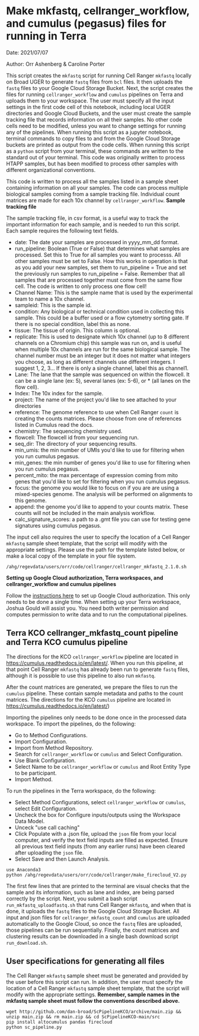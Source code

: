 # Make mkfastq, cellranger_workflow, and cumulus (pegasus) files for running in Terra

Date: 2021/07/07

Author: Orr Ashenberg & Caroline Porter

This script creates the `mkfastq` script for running Cell Ranger `mkfastq` locally on Broad UGER to generate `fastq` files from `bcl` files. It then uploads the `fastq` files to your Google Cloud Storage Bucket. Next, the script creates the files for running `cellranger_workflow` and `cumulus` pipelines on Terra and uploads them to your workspace. The user must specify all the input settings in the first code cell of this notebook, including local UGER directories and Google Cloud Buckets, and the user must create the sample tracking file that records information on all their samples. No other code cells need to be modified, unless you want to change settings for running any of the pipelines. When running this script as a jupyter notebook, terminal commands to copy files to and from the Google Cloud Storage buckets are printed as output from the code cells. When running this script as a `python` script from your terminal, these commands are written to the standard out of your terminal. This code was originally written to process HTAPP samples, but has been modified to process other samples with different organizational conventions.

This code is written to process all the samples listed in a sample sheet containing information on all your samples. The code can process multiple biological samples coming from a sample tracking file. Individual count matrices are made for each 10x channel by `cellranger_workflow`.
**Sample tracking file**

The sample tracking file, in csv format, is a useful way to track the important information for each sample, and is needed to run this script. Each sample requires the following text fields.
- date: The date your samples are processed in yyyy_mm_dd format.
- run_pipeline: Boolean (True or False) that determines what samples are processed. Set this to True for all samples you want to processs. All other samples must be set to False. How this works in operation is that as you add your new samples, set them to run_pipeline = True and set the previously run samples to run_pipeline = False. Remember that all samples that are processed together must come from the same flow cell. The code is written to only process one flow cell!
- Channel Name: This is the sample name that is used by the experimental team to name a 10x channel.
- sampleid: This is the sample id.
- condition: Any biological or technical condition used in collecting this sample. This could be a buffer used or a flow cytometry sorting gate. If there is no special condition, label this as none.
- tissue: The tissue of origin. This column is optional.
- replicate: This is used to designate which 10x channel (up to 8 different channels on a Chromium chip) this sample was run on, and is useful when multiple 10x channels are run for the same biological sample. The channel number must be an integer but it does not matter what integers you choose, as long as different channels use different integers. I suggest 1, 2, 3... If there is only a single channel, label this as channel1.
- Lane: The lane that the sample was sequenced on within the flowcell. It can be a single lane (ex: 5), several lanes (ex: 5-6), or * (all lanes on the flow cell).
- Index: The 10x index for the sample.
- project: The name of the project you'd like to see attached to your directories
- reference: The genome reference to use when Cell Ranger `count` is creating the counts matrices. Please choose from one of references listed in Cumulus read the docs.
- chemistry: The sequencing chemistry used.
- flowcell: The flowcell id from your sequencing run.
- seq_dir: The directory of your sequencing results.
- min_umis: the min number of UMIs you'd like to use for filtering when you run cumulus pegasus.
- min_genes: the min number of genes you'd like to use for filtering when you run cumulus pegasus.
- percent_mito: the max percentage of expression coming from mito genes that you'd like to set for filtering when you run cumulus pegasus.
- focus: the genome you would like to focus on if you are are using a mixed-species genome. The analysis will be performed on alignments to this genome.
- append: the genome you'd like to append to your counts matrix. These counts will not be included in the main analysis workflow.
- calc_signature_scores: a path to a .gmt file you can use for testing gene signatures using cumulus pegasus.

The input cell also requires the user to specify the location of a Cell Ranger `mkfastq` sample sheet template, that the script will modify with the appropriate settings. Please use the path for the template listed below, or make a local copy of the template in your file system.
```
/ahg/regevdata/users/orr/code/cellranger/cellranger_mkfastq_2.1.0.sh
```

**Setting up Google Cloud authorization, Terra workspaces, and cellranger_workflow and cumulus pipelines**

Follow the [instructions here](https://cumulus.readthedocs.io/en/latest/) to set up Google Cloud authorization. This only needs to be done a single time. When setting up your Terra workspace, Joshua Gould will assist you. You need both writer permission and computes permission to write data and to run the computational pipelines.

## Terra KCO cellranger_mkfastq_count pipeline and Terra KCO cumulus pipeline
The directions for the KCO `cellranger_workflow` pipeline are located in https://cumulus.readthedocs.io/en/latest/. When you run this pipeline, at that point Cell Ranger `mkfastq` has already been run to generate `fastq` files, although it is possible to use this pipeline to also run `mkfastq`.

After the count matrices are generated, we prepare the files to run the `cumulus` pipeline. These contain sample metadata and paths to the count matrices. The directions for the KCO `cumulus` pipeline are located in https://cumulus.readthedocs.io/en/latest/)

Importing the pipelines only needs to be done once in the processed data workspace. To import the pipelines, do the following:
- Go to Method Configurations.
- Import Configuration.
- Import from Method Repository.
- Search for `cellranger_workflow` or `cumulus` and Select Configuration.
- Use Blank Configuration.
- Select Name to be `cellranger_workflow` or `cumulus` and Root Entity Type to be participant.
- Import Method.

To run the pipelines in the Terra workspace, do the following:
- Select Method Configurations, select `cellranger_workflow` or `cumulus`, select Edit Configuration.
- Uncheck the box for Configure inputs/outputs using the Workspace Data Model.
- Unceck "use call caching"
- Click Populate with a .json file, upload the `json` file from your local computer, and verify the text field inputs are filled as expected. Ensure all previous text field inputs (from any earlier runs) have been cleared after uploading the `json` file.
- Select Save and then Launch Analysis.
```
use Anaconda3
python /ahg/regevdata/users/orr/code/cellranger/make_firecloud_V2.py
```
The first few lines that are printed to the terminal are visual checks that the sample and its information, such as lane and index, are being parsed correctly by the script. Next, you submit a bash script `run_mkfastq_uploadfastq.sh` that runs Cell Ranger `mkfastq`, and when that is done, it uploads the `fastq` files to the Google Cloud Storage Bucket. All input and json files for `cellranger_mkfastq_count` and `cumulus` are uploaded automatically to the Google Cloud, so once the `fastq` files are uploaded, those pipelines can be run sequentially. Finally, the count matrices and clustering results can be downloaded in a single bash download script `run_download.sh`.

## User specifications for generating all files
The Cell Ranger `mkfastq` sample sheet must be generated and provided by the user before this script can run. In addition, the user must specify the location of a Cell Ranger `mkfastq` sample sheet template, that the script will modify with the appropriate settings. **Remember, sample names in the mkfastq sample sheet must follow the conventions described above.**

```commandline
wget http://github.com/dan-broad/ScPipelineKCO/archive/main.zip && unzip main.zip && rm main.zip && cd ScPipelineKCO-main/src
pip install altocumulus pandas firecloud
python sc_pipeline.py
```


